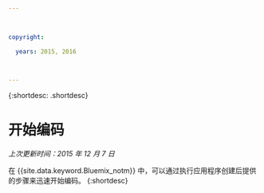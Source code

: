 ```yaml
---

 

copyright:

  years: 2015, 2016

 

---
```


{:shortdesc: .shortdesc}

# 开始编码

*上次更新时间：2015 年 12 月 7 日*

在 {{site.data.keyword.Bluemix_notm}} 中，可以通过执行应用程序创建后提供的步骤来迅速开始编码。
{:shortdesc}


